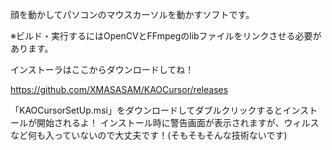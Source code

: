顔を動かしてパソコンのマウスカーソルを動かすソフトです。

※ビルド・実行するにはOpenCVとFFmpegのlibファイルをリンクさせる必要があります。

インストーラはここからダウンロードしてね！

https://github.com/XMASASAM/KAOCursor/releases

「KAOCursorSetUp.msi」をダウンロードしてダブルクリックするとインストールが開始されるよ！
インストール時に警告画面が表示されますが、ウィルスなど何も入っていないので大丈夫です！(そもそもそんな技術ないです)
